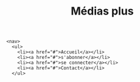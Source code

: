 <!DOCTYPE html>
<html>
  <head>
    <meta charset="utf-8">
    <title>Medias plus</title>
    <link rel="stylesheet" href="Médias plus.css"> 
  </head>

  <body>
    <!-- Voici notre en‑tête principale utilisée dans toutes les pages
          de notre site web -->
    <header>
      <h1>Médias plus</h1>
    </header>

    <nav>
      <ul>
        <li><a href="#">Accueil</a></li>
        <li><a href="#">s'abonner</a></li>
        <li><a href="#">se connecter</a></li>
        <li><a href="#">Contact</a></li>
      </ul>
 

  </body>
</html>
